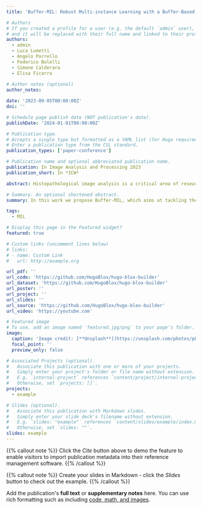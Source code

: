 ```yaml
---
title: 'Buffer-MIL: Robust Multi-instance Learning with a Buffer-Based Approach'

# Authors
# If you created a profile for a user (e.g. the default `admin` user), write the username (folder name) here
# and it will be replaced with their full name and linked to their profile.
authors:
  - admin
  - Luca Lumetti
  - Angelo Porrello
  - Federico Bolelli
  - Simone Calderara
  - Elisa Ficarra
  
# Author notes (optional)
author_notes:

date: '2023-09-05T00:00:00Z'
doi: ''

# Schedule page publish date (NOT publication's date).
publishDate: '2024-01-01T00:00:00Z'

# Publication type.
# Accepts a single type but formatted as a YAML list (for Hugo requirements).
# Enter a publication type from the CSL standard.
publication_types: ['paper-conference']

# Publication name and optional abbreviated publication name.
publication: In Image Analysis and Processing 2023
publication_short: In *ICW*

abstract: Histopathological image analysis is a critical area of research with the potential to aid pathologists in faster and more accurate diagnoses. However, Whole-Slide Images (WSIs) present challenges for deep learning frameworks due to their large size and lack of pixel-level annotations. Multi-Instance Learning (MIL) is a popular approach that can be employed for handling WSIs, treating each slide as a bag composed of multiple patches or instances. In this work we propose Buffer-MIL, which aims at tackling the covariate shift and class imbalance characterizing most of the existing histopathological datasets. With this goal, a buffer containing the most representative instances of each disease-positive slide of the training set is incorporated into our model. An attention mechanism is then used to compare all the instances against the buffer, to find the most critical ones in a given slide. We evaluate Buffer-MIL on two publicly available WSI datasets, Camelyon16 and TCGA lung cancer, outperforming current state-of-the-art models by 2.2% of accuracy on Camelyon16.

# Summary. An optional shortened abstract.
summary: In this work we propose Buffer-MIL, which aims at tackling the covariate shift and class imbalance characterizing most of the existing histopathological datasets.

tags:
  - MIL

# Display this page in the Featured widget?
featured: true

# Custom links (uncomment lines below)
# links:
# - name: Custom Link
#   url: http://example.org

url_pdf: ''
url_code: 'https://github.com/HugoBlox/hugo-blox-builder'
url_dataset: 'https://github.com/HugoBlox/hugo-blox-builder'
url_poster: ''
url_project: ''
url_slides: ''
url_source: 'https://github.com/HugoBlox/hugo-blox-builder'
url_video: 'https://youtube.com'

# Featured image
# To use, add an image named `featured.jpg/png` to your page's folder.
image:
  caption: 'Image credit: [**Unsplash**](https://unsplash.com/photos/pLCdAaMFLTE)'
  focal_point: ''
  preview_only: false

# Associated Projects (optional).
#   Associate this publication with one or more of your projects.
#   Simply enter your project's folder or file name without extension.
#   E.g. `internal-project` references `content/project/internal-project/index.md`.
#   Otherwise, set `projects: []`.
projects:
  - example

# Slides (optional).
#   Associate this publication with Markdown slides.
#   Simply enter your slide deck's filename without extension.
#   E.g. `slides: "example"` references `content/slides/example/index.md`.
#   Otherwise, set `slides: ""`.
slides: example
---
```


{{% callout note %}}
Click the _Cite_ button above to demo the feature to enable visitors to import publication metadata into their reference management software.
{{% /callout %}}

{{% callout note %}}
Create your slides in Markdown - click the _Slides_ button to check out the example.
{{% /callout %}}

Add the publication's **full text** or **supplementary notes** here. You can use rich formatting such as including [code, math, and images](https://docs.hugoblox.com/content/writing-markdown-latex/).
